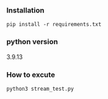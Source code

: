 ### Installation
`pip install -r requirements.txt`

### python version
3.9.13

### How to excute
`python3 stream_test.py`